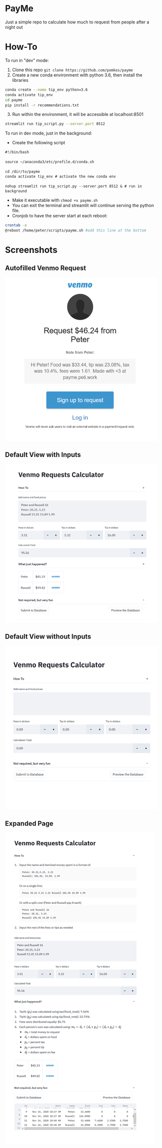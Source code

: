 # PayMe
Just a simple repo to calculate how much to request from people after a night out

# How-To

To run in "dev" mode:

1. Clone this repo `git clone https://github.com/pomkos/payme`
2. Create a new conda environment with python 3.6, then install the libraries
  ```bash
  conda create --name tip_env python=3.6
  conda activate tip_env
  cd payme
  pip install -r recommendations.txt
  ```
3. Run within the environment, it will be accessible at localhost:8501
  ```bash
  streamlit run tip_script.py --server.port 8512 
  ```
To run in dev mode, just in the background:

* Create the following script
```
#!/bin/bash

source ~/anaconda3/etc/profile.d/conda.sh

cd /dir/to/payme
conda activate tip_env # activate the new conda env

nohup streamlit run tip_script.py --server.port 8512 & # run in background
```
* Make it executable with `chmod +x payme.sh`
* You can exit the terminal and streamlit will continue serving the python file. 
* Cronjob to have the server start at each reboot:
```bash
crontab -e
@reboot /home/peter/scripts/payme.sh #add this line at the bottom
```

# Screenshots

## Autofilled Venmo Request
![](images/venmo.png?raw=true)

## Default View with Inputs
![](images/yes_input.png?raw=true)

## Default View without Inputs
![](images/no_input.png?raw=true)

## Expanded Page
![](images/whole_page.png?raw=true)


